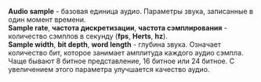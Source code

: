 **Audio sample** - базовая единица аудио. Параметры звука, записанные в один момент времени.  
**Sample rate**, **частота дискретизации**, **частота сэмплирования** - количество сэмплов в секунду (**fps**, **Herts**, **hz**).  
**Sample width**, **bit depth**, **word length** - глубина звука. Означает количество бит, которое занимает амплитуда каждого аудио сэмпла. Чаще бывают 8 битное представление, 16 битное или 24 битное. С увеличением этого параметра улучшается качество аудио.